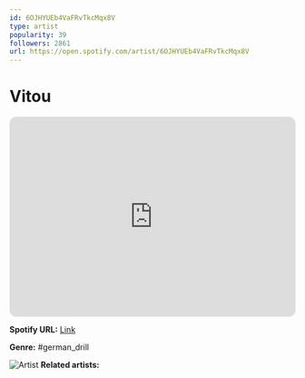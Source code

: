 ```yaml
---
id: 6OJHYUEb4VaFRvTkcMqx8V
type: artist
popularity: 39
followers: 2861
url: https://open.spotify.com/artist/6OJHYUEb4VaFRvTkcMqx8V
---
```

# Vitou

<iframe style="border-radius:12px" src="https://open.spotify.com/embed/artist/6OJHYUEb4VaFRvTkcMqx8V" width="100%" height="352" frameBorder="0" allowfullscreen="" allow="autoplay; clipboard-write; encrypted-media; fullscreen; picture-in-picture" loading="lazy"></iframe>

**Spotify URL:** [Link](https://open.spotify.com/artist/6OJHYUEb4VaFRvTkcMqx8V)

**Genre:**  #german_drill

![Artist](https://i.scdn.co/image/ab6761610000e5eb650e275a09fd11089aff1a3e)
**Related artists:**

